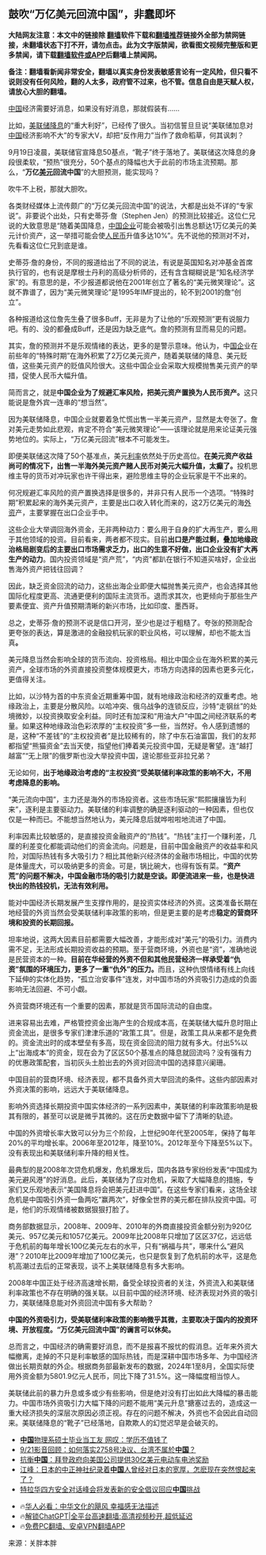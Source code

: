  <!-- 面包屑导航 --> <h2>鼓吹“万亿美元回流中国”，非蠢即坏</h2> <p class="notice"><b>大陆网友注意：本文中的链接除 <a href="https://github.com/bannedbook/fanqiang" >翻墙</a>软件下载和<a href="https://github.com/killgcd/justmysocks/blob/master/README.md">翻墙推荐</a>链接外全部为禁网链接，未翻墙状态下打不开，请勿点击。此为文字版禁闻，欲看图文视频完整版和更多禁闻，请下载<a href="https://github.com/bannedbook/fanqiang">翻墙软件或APP</a>后翻墙上禁闻网。</p><p>备注：翻墙看新闻非常安全，翻墙以真实身份发表敏感言论有一定风险，但只看不说则没有任何风险，翻的人太多，政府管不过来，也不管。信息自由是天赋人权，请放心大胆的翻墙。</b></p>  <div class="entry"> <p><span class='wp_keywordlink_affiliate'><a href="https://www.bannedbook.org/" title="中国" target="_blank">中国</a></span>经济需要好消息，如果没有好消息，那就假装有……</p> <p>比如，<a href="https://www.bannedbook.org/bnews/tag/%e7%be%8e%e8%81%94%e5%82%a8/" class="st_tag internal_tag" rel="tag" title="标签 美联储 下的日志">美联储</a><a href="https://www.bannedbook.org/bnews/tag/%e9%99%8d%e6%81%af/" class="st_tag internal_tag" rel="tag" title="标签 降息 下的日志">降息</a>的“重大利好”，已经传了很久。当初信誓旦旦说“美联储加息对<a href="https://www.bannedbook.org/bnews/tag/%E4%B8%AD%E5%9B%BD/" class="st_tag internal_tag" rel="tag" title="标签 中国 下的日志">中国</a>经济影响不大”的专家大V，却把“反作用力”当作了救命稻草，何其讽刺？</p> <p>9月19日凌晨，美联储官宣降息50基点，“靴子”终于落地了。美联储这次降息的身段很柔软，“预热”很充分，50个基点的降幅也大于此前的市场主流预期。那么，“<strong>万亿<a href="https://www.bannedbook.org/bnews/tag/%e7%be%8e%e5%85%83/" class="st_tag internal_tag" rel="tag" title="标签 美元 下的日志">美元</a>回流中国</strong>”的大胆预测，能实现吗？</p> <p>吹牛不上税，那就大胆吹。</p> <p>各类财经媒体上流传颇广的“万亿美元回流中国”的说法，大都是出处不详的“专家说”。非要说个出处，只有史蒂芬·詹（Stephen Jen）的预测比较接近。这位仁兄说的大致意思是“随着美国降息，<a href="https://www.bannedbook.org/bnews/tag/%E4%B8%AD%E5%9B%BD%E4%BC%81%E4%B8%9A/" class="st_tag internal_tag" rel="tag" title="标签 中国企业 下的日志">中国企业</a>可能会被吸引出售总额达1万亿美元的美元计价资产，这一举措可能会使<a href="https://www.bannedbook.org/bnews/tag/%e4%ba%ba%e6%b0%91%e5%b8%81/" class="st_tag internal_tag" rel="tag" title="标签 人民币 下的日志">人民币</a>升值多达10%”。先不说他的预测对不对，先看看这位仁兄到底是谁。</p> <p>史蒂芬·詹的身份，不同的报道给出了不同的说法，有说是英国知名对冲基金首席执行官的，也有说是摩根士丹利的高级分析师的，还有含含糊糊说是“知名经济学家”的。有意思的是，不少报道都说他在2001年创立了著名的“美元微笑理论”。这就不靠谱了，因为“美元微笑理论”是1995年IMF提出的，轮不到2001的詹“创立”。</p> <p>各种报道给这位詹先生叠了很多Buff，无非是为了让他的“乐观预测”更有说服力吧。有的、没的都叠成Buff，还是因为缺乏底气。詹的预测有显而易见的问题。</p> <p>其实，詹的预测并不是乐观情绪的表达，更多的是警示意味。他认为，中<a href="https://www.bannedbook.org/bnews/tag/%E5%9B%BD%E4%BC%81/" class="st_tag internal_tag" rel="tag" title="标签 国企 下的日志">国企</a>业在前些年的“特殊时期”在海外积累了2万亿美元资产，随着美联储的降息、美元贬值，这些美元资产的贬值风险很大。这些中国企业会采取大规模抛售美元资产的举措，促使人民币大幅升值。</p>  <p>简而言之，就是<strong>中国企业为了规避汇率风险，把美元资产置换为人民币资产。</strong>这只能说是詹外宾一连串的“想当然”。</p> <p>因为美联储降息，中国企业就要着急忙慌出售一半美元资产，显然是太夸张了。詹对美元走势如此悲观，肯定不符合“美元微笑理论”——该理论就是用来论证美元强势地位的。实际上，“万亿美元回流”根本不可能发生。</p> <p>即便美联储这次降了50个基准点，美元<a href="https://www.bannedbook.org/bnews/tag/%e5%88%a9%e7%8e%87/" class="st_tag internal_tag" rel="tag" title="标签 利率 下的日志">利率</a>依然处于历史高位。<strong>在美元资产收益尚可的情况下，出售一半海外美元资产赌人民币对美元大幅升值，太癫了。</strong>投机思维主导的货币对冲玩家也许干得出来，避险思维主导的企业玩家是干不出来的。</p> <p>何况规避汇率风险的资产置换选择是很多的，并非只有人民币一个选项。“特殊时期”积累起来的海外美元资产，主要是出口收入转化而来的，这2万亿美元的海<a href="https://www.bannedbook.org/bnews/tag/%E5%A4%96%E8%B5%84/" class="st_tag internal_tag" rel="tag" title="标签 外资 下的日志">外资</a>产，主要掌握在出口企业手中。</p> <p>这些企业大举调回海外资金，无非两种动力：要么用于自身的扩大再生产，要么用于其他领域的投资。目前看来，两者都不现实。目前<strong>出口是产能过剩，叠加地缘政治格局剧变后的主要出口市场需求乏力，出口的生意不好做，出口企业没有扩大再生产的动力</strong>。国内投资领域是“资产荒”，“内资”都趴在银行不知道买啥好，企业出售海外资产把钱往回调？</p> <p>因此，缺乏资金回流的动力，这些出海企业即便大幅抛售美元资产，也会选择其他国际化程度更高、流通更便利的国际主流货币。退而求其次，也更倾向于那些生产要素便宜、资产升值预期清晰的新兴市场，比如印度、墨西哥。</p> <p>总之，史蒂芬·詹的预测不说是信口开河，至少也是过于粗糙了。夸张的预测配合更夸张的表达，算是激进的金融投机玩家的职业风格，可以理解，却也不能太当真<strong>。</strong></p> <p>美元降息当然会影响全球的货币流向、投资格局。相比中国企业在海外积累的美元资产，全球市场的外资直接投资整体规模更大，市场方向选择的因素也更多元化，更值得关注。</p>  <p>比如，以沙特为首的中东资金近期重筹中国，就有地缘政治和经济的双重考虑。地缘政治上，主要是分散风险。以哈冲突、俄乌战争的连锁反应，沙特“走钢丝”的处境微妙，以投资换取安全利益。同时还有加深和“用油大户”中国之间经济联系的考量。如果这种地缘政治色彩浓厚的“主权投资”多一些，当然好。令人感到遗憾的是，这种“不差钱”的“主权投资者”是比较稀有的，除了中东石油富国，我们的友邦都指望“熊猫资金”去当天使，指望他们捧着美元投资中国，无疑是奢望。连“越打越富”“无上限”的俄罗斯也没大举投资中国，遑论那些亚非拉兄弟？</p> <p>无论如何，<strong>出于地缘政治考虑的“主权投资”受美联储利率政策的影响不大，不用考虑降息的影响。</strong></p> <p>“美元流向中国”，主力还是海外的市场投资者。这些市场玩家“熙熙攘攘皆为利来”，逐利是主要驱动力。美联储的利率调整的确是逐利驱动的一种因素，但也仅仅是一种而已。不能想当然地认为，美元降息后就哗啦啦地流进了中国。</p> <p>利率因素比较敏感的，是直接投资金融资产的“热钱”。“热钱”主打一个赚利差，几厘的利差变化都能调动他们的资金流向。问题是，目前中国金融资产的收益率和风险，对国际热钱有多大吸引力？相比其他新兴经济体的金融市场相比，中国的优势是体量庞大，可以吸纳更多的资金。可是，锅比碗大，也得有饭有菜。<strong>“资产荒”的问题不解决，中国金融市场的吸引力就是空谈</strong><strong>。即便流进来一些，也是快进快出的热钱投机，无法有效利用。</strong></p> <p>能对中国经济长期发展产生支撑作用的，是投资实体经济的外资。这类准备长期在地经营的外资当然会受美联储利率政策的影响，但是更主要的是考虑<strong>稳定的营商环境和投资的长期回报。</strong></p> <p>坦率地说，这两大因素目前都需要大幅改善，才能形成对“美元”的吸引力。消费内需不足，无法形成长期投资收益的预期。至于营商环境，外资也是“资”，准确地说是民营资本的一种。<strong>目前在华经营的外资不但和其他民营经济一样承受着“仇资”氛围的环境压力，更多了一重“仇外”的压力。</strong>而且，这种仇恨情绪有线上向线下延伸的实体化趋势，“孤立治安事件”连发，对中国市场的外资吸引力造成的负面影响无法回避、不可小觑。</p> <p>外资营商环境还有一个重要的因素，那就是货币国际流动的自由度。</p> <p>进来容易出去难，严格管控资金出海产生的合规成本高，在美联储大幅升息时阻止资金流出，是很多专家们津津乐道的“政策工具”。但是，政策工具从来都不是免费的。资金流出时的成本壁垒有多高，现在资金回流的阻力就有多大。付出5%以上“出海成本”的资金，现在会为了区区50个基准点的降息就回流吗？没有强有力的优惠政策配套，当初灰头土脸出去的外资对回流中国的选择意兴阑珊。</p>  <p>中国目前的营商环境、经济表现，都不具备外资大举回流的条件。这些内部因素对外资决策的影响，远远大于美联储降息。</p> <p>影响外资选择长期投资中国实体经济的一系列因素中，美联储的利率政策影响是极其有限的，甚至可以说是微乎其微的。这在历史数据中留下了清晰的轨迹。</p> <p>中国的外资增长率大致可以分为三个阶段，上世纪90年代至2005年，保持了每年20%的平均增长率。2006年至2012年，降至10%。2012年至今下降至5%以下。没有表现出和美联储利率升降的相关性。</p> <p>最典型的是2008年次贷危机爆发，危机爆发后，国内各路专家纷纷发表“中国成为美元避风港”的好消息。此后，美联储为了应对危机，采取了大幅降息的措施，专家们又乐观地表示“美国降息将会把美元赶进中国”。在这些专家们看来，这场全球危机是中国吸引外资一鱼两吃“赢两次”，好像全世界的美元都在排队投资中国。可是，他们的乐观情绪被数据狠狠打脸了。</p> <p>商务部数据显示，2008年、2009年、2010年的外商直接投资金额分别为920亿美元、957亿美元和1057亿美元。2009年比2008年只增加了区区37亿，远远低于危机前的每年增长100亿美元左右的水平，只有“祸福与共”，哪来什么“避风港”？2010年比2009年增加了100亿美元，也只是恢复到了危机前的水平，这是危机高潮过去后的正常表现，谈不上美联储降息有多大影响。</p> <p>2008年中国正处于经济高速增长期，备受全球投资者的关注，外资流入和美联储利率政策也不存在明确的强关联。以目前中国的经济环境、经济表现对外资的吸引力，美联储降息能对外资回流中国有多大帮助？</p> <p><strong>中国的外资吸引力，受美联储利率政策的影响微乎其微，主要取决于国内的投资环境、开放程度。“万亿美元回流中国”的谰言可以休矣。</strong></p> <p>总而言之，中国经济的确需要好消息，而不是报喜不报忧的假消息。近年来外资大幅撤离，走掉的不只是利率敏感的国际热钱，而是深耕中国市场多年、为中国经济做出长期贡献的外企。根据商务部最新发布的数据，2024年1至8月，全国实际使用外资金额为5801.9亿元人民币，同比下降了31.5%。这一降幅度相当惊人。</p>  <p>美联储此前的暴力升息或多或少有些影响，但是绝对没有打出如此大降幅的暴击能力。中国市场外资吸引力大幅下降的问题不能用“美元升息”搪塞过去的，造成这一重大经济损失的深层次原因必须正视。存在的问题不解决，外资也不会因此自动回来。美联储降息的“靴子”已经落地，自欺欺人的幻觉迟早是会破灭的。</p> <!--<div id="taboola-mid-1"></div>--><ul class='op-related-articles' title='相关阅读'> <li><a href='https://www.bannedbook.org/bnews/cbnews/20240922/2091969.html' target='_blank'><b>中国</b>物理系硕士毕业当工友 网叹：学历不值钱了</a></li> <li><a href='https://www.bannedbook.org/bnews/taiwannews/20240922/2091965.html' target='_blank'>9/21影音回顾：如何落实2758号决议、台湾不属於<b>中国</b>？</a></li> <li><a href='https://www.bannedbook.org/bnews/ssgc/20240922/2091952.html' target='_blank'>抗衡<b>中国</b>：拜登政府向美国公司提供30亿美元电动车电池奖励</a></li> <li><a href='https://www.bannedbook.org/bnews/cbnews/20240922/2091929.html' target='_blank'>江峰：日本的中正神社纪录着<b>中国</b>人曾经对日本的宽厚，怎麽现在突然恨起来了？</a></li> <li><a href='https://www.bannedbook.org/bnews/worldnews/20240922/2091920.html' target='_blank'>特拉华四方安全对话峰会将发表新的安全倡议回应<b>中国</b>挑战</a></li> </ul> <ul class="texttj"> <!--<li>🔥<a href="https://www.bannedbook.org/bnews/ssgc/20230219/1850782.html" target="_blank">法国犹太老板：神告诉我们，只有一位中国人能救人类</a></li>--> <li>🔥<a href="https://www.bannedbook.org/bnews/comments/20220220/1694796.html" target="_blank">华人必看：中华文化的飓风 幸福感无法描述</a></li> <li>🔥<a href="https://github.com/bannedbook/fanqiang/wiki/V2ray%E6%9C%BA%E5%9C%BA" target="_blank">解锁ChatGPT|全平台高速翻墙:高清视频秒开,超低延迟</a></li> <li>🔥<a href="https://github.com/bannedbook/fanqiang/wiki/%E7%A6%81%E9%97%BB%E7%BD%91%E5%AE%89%E5%8D%93%E7%BF%BB%E5%A2%99%E6%96%B0%E9%97%BBAPP" target="_blank">免费PC翻墙、安卓VPN翻墙APP</a></li> </ul><p class="src-info">来源：关胖本胖 </p><a name='sharetosocial'></a> <div style="margin-bottom:5px;padding-bottom:5px;clear:both"> <div id="archive-pix-1" class="banner-ads"> <!-- AuctionX Display platform tag START --> <div id="27602x728x90x621x_ADSLOT1" clicktrack="%%CLICK_URL_ESC%%"></div>  <!-- AuctionX Display platform tag END --> </div> <div id="archive-pix-2" class="banner-ads"> <!-- AuctionX Display platform tag START --> <div id="27556x300x250x621x_ADSLOT1" clicktrack="%%CLICK_URL_ESC%%" style="margin:0 auto;text-align:center"></div>  <!-- AuctionX Display platform tag END --> </div> </div>  <div id="archive-pix-1" class="banner-ads"> <!-- AuctionX Display platform tag START --> <div id="27603x728x90x621x_ADSLOT1" clicktrack="%%CLICK_URL_ESC%%"></div>  <!-- AuctionX Display platform tag END --> </div> </div><!--END ENTRY--> 